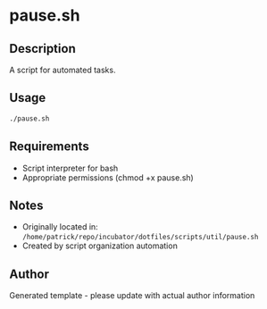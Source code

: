 # pause.sh

## Description
A script for automated tasks.

## Usage
```bash
./pause.sh
```

## Requirements
- Script interpreter for bash
- Appropriate permissions (chmod +x pause.sh)

## Notes
- Originally located in: `/home/patrick/repo/incubator/dotfiles/scripts/util/pause.sh`
- Created by script organization automation

## Author
Generated template - please update with actual author information
